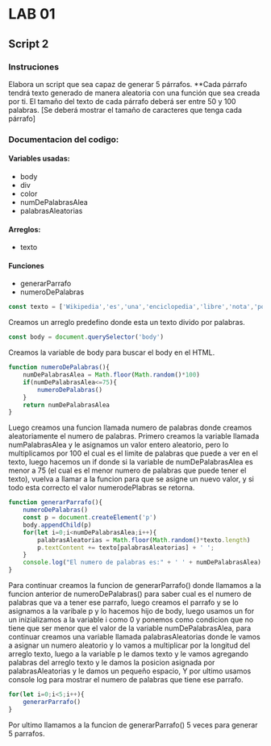 # LAB 01
## Script 2

### Instruciones 
Elabora un script que sea capaz de generar 5
párrafos.
**Cada párrafo tendrá texto generado de manera
aleatoria con una función que sea creada por ti. El
tamaño del texto de cada párrafo deberá ser entre
50 y 100 palabras. [Se deberá mostrar el tamaño de
caracteres que tenga cada párrafo]

### Documentacion del codigo:

#### Variables usadas:
* body
* div 
* color
* numDePalabrasAlea
* palabrasAleatorias

#### Arreglos:
* texto
#### Funciones 
* generarParrafo
* numeroDePalabras

```javascript
const texto = ['Wikipedia','es','una','enciclopedia','libre','nota','políglota','y','editada','de','manera','colaborativa', 'por', 'la', 'Fundación Wikimedia','una','organización','sin', 'ánimo', 'de' ,'lucro' ,'cuya' ,'financiación' , 'está','basada','en' ,'donaciones']
```
Creamos un arreglo predefino donde esta un texto divido por palabras.

```javascript
const body = document.querySelector('body')
```
Creamos la variable de body para buscar el body en el HTML.

```javascript
function numeroDePalabras(){
    numDePalabrasAlea = Math.floor(Math.random()*100)
    if(numDePalabrasAlea<=75){
        numeroDePalabras()
    }
    return numDePalabrasAlea
}
```
Luego creamos una funcion llamada numero de palabras donde creamos aleatoriamente el numero de palabras.
Primero creamos la variable llamada numPalabrasAlea y le asignamos un valor entero aleatorio, pero lo multiplicamos por 100 el cual es el limite de palabras que puede a ver en el texto, luego hacemos un if donde si la variable de numDePalabrasAlea es menor a 75 (el cual es el menor numero de palabras que puede tener el texto), vuelva a llamar a la funcion para que se asigne un nuevo valor, y si todo esta correcto el valor numerodePlabras se retorna.

```javascript
function generarParrafo(){
    numeroDePalabras()
    const p = document.createElement('p')
    body.appendChild(p)
    for(let i=0;i<numDePalabrasAlea;i++){
        palabrasAleatorias = Math.floor(Math.random()*texto.length)
        p.textContent += texto[palabrasAleatorias] + ' ';
    }
    console.log("El numero de palabras es:" + ' ' + numDePalabrasAlea)
}
```
Para continuar creamos la funcion de generarParrafo() donde llamamos a la funcion anterior de numeroDePalabras() para saber cual es el numero de palabras que va a tener ese parrafo, luego creamos el parrafo y se lo asignamos a la varibale p y lo hacemos hijo de body, luego usamos un for un inizializamos a la variable i como 0 y ponemos como condicion que no tiene que ser menor que el valor de la variable numDePalabrasAlea, para continuar creamos una variable llamada palabrasAleatorias donde le vamos a asignar un numero aleatorio y lo vamos a multiplicar por la longitud del arreglo texto, luego a la variable p le damos texto y le vamos agregando palabras del arreglo texto y le damos la posicion asignada por palabrasAleatorias y le damos un pequeño espacio, Y por ultimo usamos console log para mostrar el numero de palabras que tiene ese parrafo.

```javascript
for(let i=0;i<5;i++){
    generarParrafo()
}
``` 
Por ultimo llamamos a la funcion de generarParrafo() 5 veces para generar 5 parrafos.
